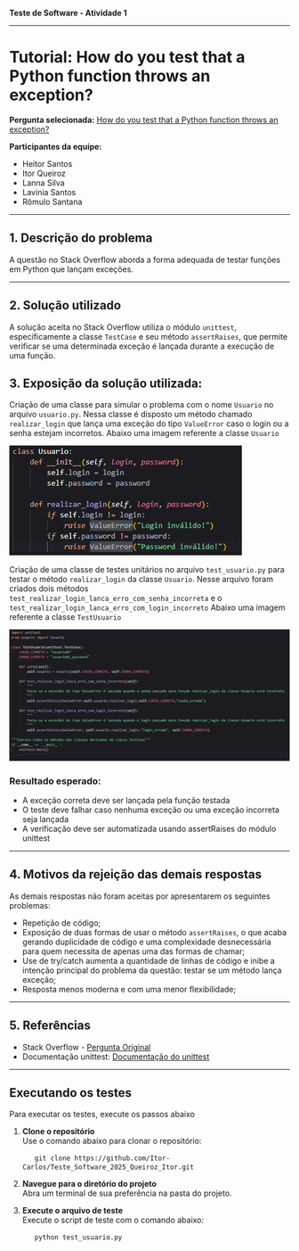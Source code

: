 **Teste de Software - Atividade 1**

---

# Tutorial: How do you test that a Python function throws an exception?

**Pergunta selecionada:** [How do you test that a Python function throws an exception?](https://stackoverflow.com/questions/129507/how-do-you-test-that-a-python-function-throws-an-exception)

**Participantes da equipe:**

* Heitor Santos
* Itor Queiroz
* Lanna Silva
* Lavínia Santos
* Rômulo Santana

---

## 1. Descrição do problema

A questão no Stack Overflow aborda a forma adequada de testar funções em Python que lançam exceções.

---

## 2. Solução utilizado

A solução aceita no Stack Overflow utiliza o módulo ``unittest``, especificamente a classe ``TestCase`` e seu método ``assertRaises``, que permite verificar se uma determinada exceção é lançada durante a execução de uma função.

## 3. Exposição da solução utilizada:

Criação de uma classe para simular o problema com o nome ``Usuario`` no arquivo ``usuario.py``. Nessa classe é disposto um método chamado ``realizar_login`` que lança uma exceção do tipo ``ValueError`` caso o login ou a senha estejam incorretos. Abaixo uma imagem referente a classe ``Usuario``

![Imagem da classe Usuario no arquivo usuario.py](assets/image_usuario.png)

Criação de uma classe de testes unitários no arquivo ``test_usuario.py`` para testar o método ``realizar_login`` da classe ``Usuario``. Nesse arquivo foram criados dois métodos ``test_realizar_login_lanca_erro_com_senha_incorreta`` e o ``test_realizar_login_lanca_erro_com_login_incorreto`` Abaixo uma imagem referente a classe ``TestUsuario``

![Imagem da classe TestUsuario no arquivo test_usuario.py](assets/image_test_usuario.png)


### Resultado esperado:
* A exceção correta deve ser lançada pela função testada
* O teste deve falhar caso nenhuma exceção ou uma exceção incorreta seja lançada
* A verificação deve ser automatizada usando assertRaises do módulo unittest

---

## 4. Motivos da rejeição das demais respostas

As demais respostas não foram aceitas por apresentarem os seguintes problemas:

* Repetição de código;
* Exposição de duas formas de usar o método ``assertRaises``, o que acaba gerando duplicidade de código e uma complexidade desnecessária para quem necessita de apenas uma das formas de chamar;
* Use de try/catch aumenta a quantidade de linhas de código e inibe a intenção principal do problema da questão: testar se um método lança exceção;
* Resposta menos moderna e com uma menor flexibilidade;

---

## 5. Referências

* Stack Overflow - [Pergunta Original](https://stackoverflow.com/questions/129507/how-do-you-test-that-a-python-function-throws-an-exception)
* Documentação unittest: [Documentação do unittest](https://docs.python.org/3/library/unittest.html)
---

## Executando os testes

Para executar os testes, execute os passos abaixo

1. **Clone o repositório**  
   Use o comando abaixo para clonar o repositório:

   ```
      git clone https://github.com/Itor-Carlos/Teste_Software_2025_Queiroz_Itor.git
   ```

2. **Navegue para o diretório do projeto**  
   Abra um terminal de sua preferência na pasta do projeto.

3. **Execute o arquivo de teste**  
   Execute o script de teste com o comando abaixo:

   ```
      python test_usuario.py
   ```
